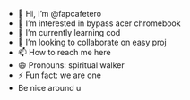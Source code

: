 - 👋 Hi, I’m @fapcafetero
- 👀 I’m interested in bypass acer chromebook
- 🌱 I’m currently learning cod
- 💞️ I’m looking to collaborate on easy proj
- 📫 How to reach me here
- 😄 Pronouns: spiritual walker
- ⚡ Fun fact: we are one
- Be nice around u
<!---
fapcafetero/fapcafetero is a ✨ special ✨ repository because its `README.md` (this file) appears on your GitHub profile.
You can click the Preview link to take a look at your changes.
--->
